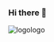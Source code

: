 ### Hi there 👋
![logologo](https://github.com/Rashid-Yusubov/Rashid-Yusubov/assets/123075706/0fcba706-d4b6-472a-84bb-ca3466c6e3b3)
<!--
**Rashid-Yusubov/Rashid-Yusubov** is a ✨ _special_ ✨ repository because its `README.md` (this file) appears on your GitHub profile.

Here are some ideas to get you started:

- 🔭 I’m currently working on ...
- 🌱 I’m currently learning ...
- 👯 I’m looking to collaborate on ...
- 🤔 I’m looking for help with ...
- 💬 Ask me about ...
- 📫 How to reach me: ...
- 😄 Pronouns: ...
- ⚡ Fun fact: ...
-->

